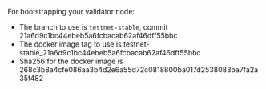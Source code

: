 For bootstrapping your validator node:

- The branch to use is `testnet-stable`, commit 21a6d9c1bc44ebeb5a6fcbacab62af46dff55bbc
- The docker image tag to use is testnet-stable_21a6d9c1bc44ebeb5a6fcbacab62af46dff55bbc
- Sha256 for the docker image is 268c3b8a4cfe086aa3b4d2e6a55d72c0818800ba017d2538083ba7fa2a35f482

